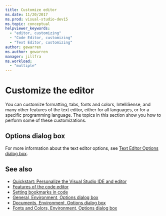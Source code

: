 ```yaml
---
title: Customize editor
ms.date: 11/20/2017
ms.prod: visual-studio-dev15
ms.topic: conceptual
helpviewer_keywords:
  - "editor, customizing"
  - "Code Editor, customizing"
  - "Text Editor, customizing"
author: gewarren
ms.author: gewarren
manager: jillfra
ms.workload:
  - "multiple"
---
```

# Customize the editor

You can customize formatting, tabs, fonts and colors, IntelliSense, and many other features of the text editor, either for all languages, or for a specific programming language. The topics in this section show you how to perform some of these customizations.

## Options dialog box

For more information about the text editor options, see [Text Editor Options dialog box](../ide/reference/text-editor-options-dialog-box.md).

## See also

- [Quickstart: Personalize the Visual Studio IDE and editor](../ide/quickstart-personalize-the-ide.md)
- [Features of the code editor](../ide/writing-code-in-the-code-and-text-editor.md)
- [Setting bookmarks in code](../ide/setting-bookmarks-in-code.md)
- [General, Environment, Options dialog box](../ide/reference/general-environment-options-dialog-box.md)
- [Documents, Environment, Options dialog box](../ide/reference/documents-environment-options-dialog-box.md)
- [Fonts and Colors, Environment, Options dialog box](../ide/reference/fonts-and-colors-environment-options-dialog-box.md)